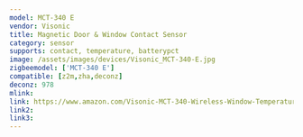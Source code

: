 ```yaml
---
model: MCT-340 E
vendor: Visonic
title: Magnetic Door & Window Contact Sensor
category: sensor
supports: contact, temperature, batterypct
image: /assets/images/devices/Visonic_MCT-340-E.jpg
zigbeemodel: ['MCT-340 E']
compatible: [z2m,zha,deconz]
deconz: 978
mlink: 
link: https://www.amazon.com/Visonic-MCT-340-Wireless-Window-Temperature/dp/B06XDJ3KYC
link2: 
link3: 
---
```

